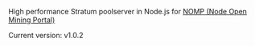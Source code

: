 High performance Stratum poolserver in Node.js for [NOMP (Node Open Mining Portal)](https://github.com/foxer666/node-open-mining-portal)

Current version: v1.0.2